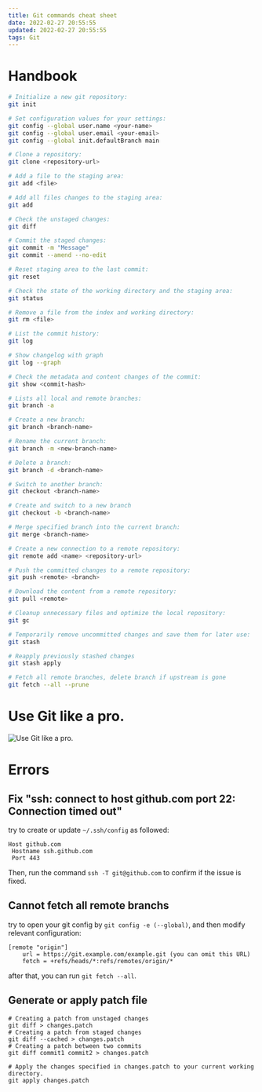 ```yaml
---
title: Git commands cheat sheet
date: 2022-02-27 20:55:55
updated: 2022-02-27 20:55:55
tags: Git
---
```


# Handbook

```bash
# Initialize a new git repository:
git init

# Set configuration values for your settings:
git config --global user.name <your-name>
git config --global user.email <your-email>
git config --global init.defaultBranch main

# Clone a repository:
git clone <repository-url>

# Add a file to the staging area:
git add <file>

# Add all files changes to the staging area:
git add

# Check the unstaged changes:
git diff

# Commit the staged changes:
git commit -m "Message"
git commit --amend --no-edit

# Reset staging area to the last commit:
git reset

# Check the state of the working directory and the staging area:
git status

# Remove a file from the index and working directory:
git rm <file>

# List the commit history:
git log

# Show changelog with graph
git log --graph

# Check the metadata and content changes of the commit:
git show <commit-hash>

# Lists all local and remote branches:
git branch -a

# Create a new branch:
git branch <branch-name>

# Rename the current branch:
git branch -m <new-branch-name>

# Delete a branch:
git branch -d <branch-name>

# Switch to another branch:
git checkout <branch-name>

# Create and switch to a new branch
git checkout -b <branch-name>

# Merge specified branch into the current branch:
git merge <branch-name>

# Create a new connection to a remote repository:
git remote add <name> <repository-url>

# Push the committed changes to a remote repository:
git push <remote> <branch>

# Download the content from a remote repository:
git pull <remote>

# Cleanup unnecessary files and optimize the local repository:
git gc

# Temporarily remove uncommitted changes and save them for later use:
git stash

# Reapply previously stashed changes
git stash apply

# Fetch all remote branches, delete branch if upstream is gone
git fetch --all --prune
```

# Use Git like a pro.

![Use Git like a pro.](/images/git-commands-cheat-sheet/GYZ96EYasAA3GOf.jpg)

# Errors

## Fix "ssh: connect to host github.com port 22: Connection timed out"

try to create or update `~/.ssh/config` as followed:

```shell
Host github.com
 Hostname ssh.github.com
 Port 443
```

Then, run the command `ssh -T git@github.com` to confirm if the issue is fixed.

## Cannot fetch all remote branchs

try to open your git config by `git config -e (--global)`, and then modify relevant configuration:

```shell
[remote "origin"]
    url = https://git.example.com/example.git (you can omit this URL)
    fetch = +refs/heads/*:refs/remotes/origin/*
```

after that, you can run `git fetch --all`.

## Generate or apply patch file

```shell  
# Creating a patch from unstaged changes
git diff > changes.patch  
# Creating a patch from staged changes
git diff --cached > changes.patch  
# Creating a patch between two commits
git diff commit1 commit2 > changes.patch

# Apply the changes specified in changes.patch to your current working directory.
git apply changes.patch
```
